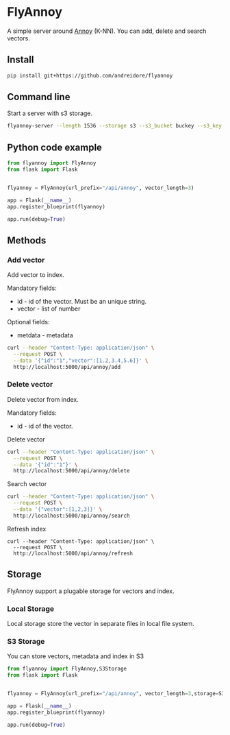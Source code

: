 # FlyAnnoy


A simple server around [Annoy](https://github.com/spotify/annoy) (K-NN). You can add, delete and search vectors. 

## Install

```sh
pip install git+https://github.com/andreidore/flyannoy
```

## Command line 


Start a server  with s3 storage.

```sh
flyannoy-server --length 1536 --storage s3 --s3_bucket buckey --s3_key key 
```

## Python code example

```python
from flyannoy import FlyAnnoy
from flask import Flask


flyannoy = FlyAnnoy(url_prefix="/api/annoy", vector_length=3)

app = Flask(__name__)
app.register_blueprint(flyannoy)

app.run(debug=True)

```

## Methods

### Add vector

Add vector to index. 

Mandatory fields:

* id - id of the vector. Must be an unique string. 
* vector - list of number

Optional fields:

* metdata - metadata

```sh
curl --header "Content-Type: application/json" \
  --request POST \
  --data '{"id":"1","vector":[1.2,3.4,5.6]}' \
  http://localhost:5000/api/annoy/add
```

### Delete vector

Delete vector from index. 

Mandatory fields:

* id - id of the vector.

Delete vector
```sh
curl --header "Content-Type: application/json" \
  --request POST \
  --data '{"id":"1"}' \
  http://localhost:5000/api/annoy/delete
```


Search vector
```sh
curl --header "Content-Type: application/json" \
  --request POST \
  --data '{"vector":[1,2,3]}' \
  http://localhost:5000/api/annoy/search
```

Refresh index
```
curl --header "Content-Type: application/json" \
  --request POST \
  http://localhost:5000/api/annoy/refresh
```

## Storage 

FlyAnnoy support a plugable storage for vectors and index.

### Local Storage

Local storage store the vector in separate files in local file system. 


### S3 Storage

You can store vectors, metadata and index in S3

```python
from flyannoy import FlyAnnoy,S3Storage
from flask import Flask


flyannoy = FlyAnnoy(url_prefix="/api/annoy", vector_length=3,storage=S3Storage("bucket","key","local_path")

app = Flask(__name__)
app.register_blueprint(flyannoy)

app.run(debug=True)
```

